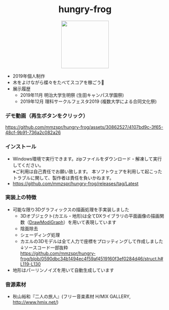 <div align="center">
  
  # hungry-frog
  <img src="https://github.com/mmzspr/hungry-frog/assets/30862527/7a30b7f2-6ef2-41fb-b385-c66ef47951db" width="150">
  
</div>

- 2019年個人制作
- 木をよけながら蝶々をたべてスコアを稼ごう🦋
- 展示履歴
  - 2019年11月 明治大学生明祭 (生田キャンパス学園祭)
  - 2019年12月 理科サークルフェスタ2019 (複数大学による合同文化祭)
### デモ動画（再生ボタンをクリック）
https://github.com/mmzspr/hungry-frog/assets/30862527/4107bd9c-3f65-48cf-9b91-736a2c082a26

### インストール
- Windows環境で実行できます。zipファイルをダウンロード・解凍して実行してください。  
  ※ご利用は自己責任でお願い致します。 本ソフトウェアを利用して起こったトラブルに関して、製作者は責任を負いかねます。
- https://github.com/mmzspr/hungry-frog/releases/tag/Latest
### 実装上の特徴
- 可能な限り3Dグラフィックスの描画処理を手実装しました
  - 3Dオブジェクト(カエル・地形)は全てDXライブラリの平面画像の描画関数（[DrawModiGraph](https://dixq.net/g/04_02.html)）を用いて表現しています
  - 陰面除去
  - シェーディング処理
  - カエルの3Dモデルは全て人力で座標をプロッティングして作成しました  
    ↓ソースコード一部抜粋  
    https://github.com/mmzspr/hungry-frog/blob/0590dbc34b1494ec4f59af4519160f3ef0284d46/struct.h#L119-L130
- 地形はパーリンノイズを用いて自動生成しています

### 音源素材
- 秋山裕和『二人の旅人』(フリー音楽素材 H/MIX GALLERY, http://www.hmix.net/)
